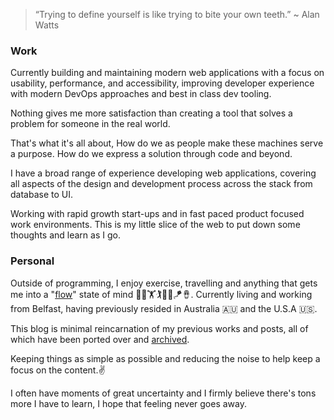 > “Trying to define yourself is like trying to bite your own teeth.” ~ Alan Watts

### Work

Currently building and maintaining modern web applications with a focus on usability, performance, and accessibility, improving developer experience with modern DevOps approaches and best in class dev tooling.

Nothing gives me more satisfaction than creating a tool that solves a problem for someone in the real world.

That's what it's all about, How do we as people make these machines serve a purpose. How do we express a solution through code and beyond.

I have a broad range of experience developing web applications, covering all aspects of the design and development process across the stack from database to UI.

Working with rapid growth start-ups and in fast paced product focused work environments. This is my little slice of the web to put down some thoughts and learn as I go.

### Personal

Outside of programming, I enjoy exercise, travelling and anything that gets me into a "[flow](https://en.wikipedia.org/wiki/Flow_(psychology))" state of mind 🧘🏃🏋️🏌️🏄‍♂️🪁🪘. Currently living and working from Belfast, having previously resided in Australia 🇦🇺 and the U.S.A 🇺🇸.

This blog is minimal reincarnation of my previous works and posts, all of which have been ported over and [archived](https://adam.harpur.io/archive).

Keeping things as simple as possible and reducing the noise to help keep a focus on the content.✌️

I often have moments of great uncertainty and I firmly believe there's tons more I have to learn, I hope that feeling never goes away.
